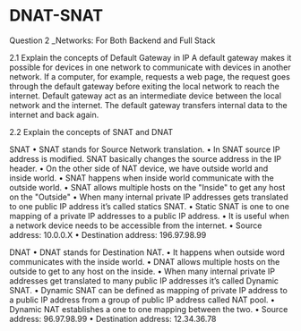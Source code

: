 # DNAT-SNAT

Question 2 _Networks: For Both Backend and Full Stack
            
2.1 Explain the concepts of Default Gateway in IP
A default gateway makes it possible for devices in one network to communicate with devices in another network. If a computer, for example, requests a web page, the request goes through the default gateway before exiting the local network to reach the internet. 
Default gateway act as an intermediate device between the local network and the internet. The default gateway transfers internal data to the internet and back again.
	
2.2 Explain the concepts of SNAT and DNAT

SNAT
•	SNAT stands for Source Network translation.
•	In SNAT source IP address is modified. SNAT basically changes the source address in the IP header.
•	On the other side of NAT device, we have outside world and inside world.
•	SNAT happens when inside world communicate with the outside world.
•	SNAT allows multiple hosts on the "Inside" to get any host on the "Outside"
•	When many internal private IP addresses gets translated to one public IP address it’s called statics SNAT.
•	Static SNAT is one to one mapping of a private IP addresses to a public IP address.
•	It is useful when a network device needs to be accessible from the internet.
•	Source address: 10.0.0.X
•	Destination address: 196.97.98.99

 

DNAT
•	DNAT stands for Destination NAT.
•	It happens when outside word communicates with the inside world.
•	DNAT allows multiple hosts on the outside to get to any host on the inside.
•	When many internal private IP addresses get translated to many public IP addresses it’s called Dynamic SNAT.
•	Dynamic SNAT can be defined as mapping of private IP address to a public IP address from a group of public IP address called NAT pool.
•	Dynamic NAT establishes a one to one mapping between the two.
•	Source address: 96.97.98.99
•	Destination address: 12.34.36.78
 
